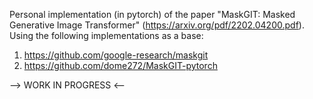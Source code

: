 Personal implementation (in pytorch) of the paper "MaskGIT: Masked Generative Image Transformer" (https://arxiv.org/pdf/2202.04200.pdf).
Using the following implementations as a base:
1) https://github.com/google-research/maskgit
2) https://github.com/dome272/MaskGIT-pytorch

--> WORK IN PROGRESS <--
